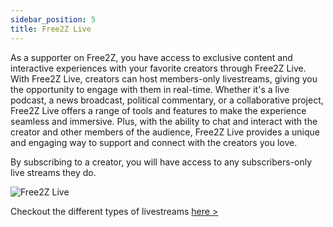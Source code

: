 ```yaml
---
sidebar_position: 5
title: Free2Z Live
---
```


As a supporter on Free2Z, you have access to exclusive content and interactive experiences with your favorite creators through Free2Z Live. With Free2Z Live, creators can host members-only livestreams, giving you the opportunity to engage with them in real-time. Whether it's a live podcast, a news broadcast, political commentary, or a collaborative project, Free2Z Live offers a range of tools and features to make the experience seamless and immersive. Plus, with the ability to chat and interact with the creator and other members of the audience, Free2Z Live provides a unique and engaging way to support and connect with the creators you love.

By subscribing to a creator, you will have access to any subscribers-only live streams they do.

![Free2Z Live](/img/free2z-live.png)

Checkout the different types of livestreams [here >](../getting-started/05-livestreams.md#types-of-livestreams)
